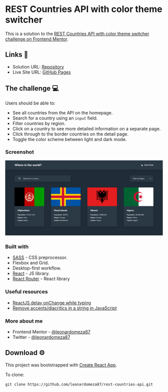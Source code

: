 # REST Countries API with color theme switcher

This is a solution to the [REST Countries API with color theme switcher challenge on Frontend Mentor](https://www.frontendmentor.io/challenges/rest-countries-api-with-color-theme-switcher-5cacc469fec04111f7b848ca).

## Links 🔗

- Solution URL: [Repository](https://github.com/leonardomeza87/rest-countries-api)
- Live Site URL: [GitHub Pages](https://leonardomeza87.github.io/rest-countries-api)

## The challenge 💻

Users should be able to:

- See all countries from the API on the homepage.
- Search for a country using an `input` field.
- Filter countries by region.
- Click on a country to see more detailed information on a separate page.
- Click through to the border countries on the detail page.
- Toggle the color scheme between light and dark mode.

### Screenshot

![Screenshot](./src/images/screenshot.png)

### Built with

- [SASS](https://sass-lang.com) - CSS preprocessor.
- Flexbox and Grid.
- Desktop-first workflow.
- [React](https://reactjs.org) - JS library.
- [React Router](https://reactrouter.com) - React library

### Useful resources

- [ReactJS delay onChange while typing](https://stackoverflow.com/questions/53071774/reactjs-delay-onchange-while-typing)
- [Remove accents/diacritics in a string in JavaScript](https://stackoverflow.com/questions/990904/remove-accents-diacritics-in-a-string-in-javascript)

### More about me

- Frontend Mentor - [@leonardomeza87](https://www.frontendmentor.io/profile/leonardomeza87)
- Twitter - [@leonardomeza87](https://www.twitter.com/leonardomeza87)

## Download ⚙️

This project was bootstrapped with [Create React App](https://github.com/facebook/create-react-app).

To clone:

```
git clone https://github.com/leonardomeza87/rest-countries-api.git
```
